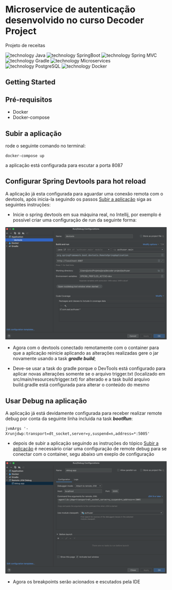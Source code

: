 # Microservice de autenticação desenvolvido no curso Decoder Project

Projeto de receitas

![technology Java](https://img.shields.io/badge/techonolgy-Java-success)
![technology SpringBoot](https://img.shields.io/badge/techonolgy-SpringBoot-success)
![technology Spring MVC](https://img.shields.io/badge/techonolgy-SpringMVC-success)
![technology Gradle](https://img.shields.io/badge/techonolgy-Gradle-success)
![technology Microservices](https://img.shields.io/badge/techonolgy-Microservices-red)
![technology PostgreSQL](https://img.shields.io/badge/techonolgy-PostgreSQL-blue)
![technology Docker](https://img.shields.io/badge/techonolgy-Docker-blue)

## Getting Started

## Pré-requisitos

- Docker
- Docker-compose

## Subir a aplicação

rode o seguinte comando no terminal:

```
docker-compose up
```

a aplicação está configurada para escutar a porta 8087

## Configurar Spring Devtools para hot reload

A aplicação já esta configurada para aguardar uma conexão remota com o devtools, após inicia-la seguindo os passos [Subir a aplicação](#subir-a-aplicação) siga as seguintes instruções:

 * Inicie o spring devtools em sua máquina real, no Intellij, por exemplo é possível criar uma configuração de run da seguinte forma:

![Exemplo de running do DevTools](./images-readme/devtools-running-config.png)

 * Agora com o devtools conectado remotamente com o container para que a aplicação reinicie aplicando as alterações realizadas gere o jar novamente usando a task **_gradle build_**;

 * Deve-se usar a task do gradle porque o DevTools está configurado para aplicar novas alterações somente se o arquivo trigger.txt (localizado em src/main/resources/trigger.txt) for alterado e a task build arquivo build.gradle está configurada para alterar o conteúdo do mesmo


## Usar Debug na aplicação

A aplicação já está devidamente configurada para receber realizar remote debug por conta da seguinte linha incluida na task **_bootRun_**:

```
jvmArgs '-Xrunjdwp:transport=dt_socket,server=y,suspend=n,address=*:5005'
```

 * depois de subir a aplicação seguindo as instruções do tópico [Subir a aplicação](#subir-a-aplicação) é necessário criar uma configuração de remote debug para se conectar com o container, segu abaixo um exeplo de configuração


![Exemplo de configuração para remote debug](./images-readme/remote-debug-config.png)

 * Agora os breakpoints serão acionados e escutados pela IDE